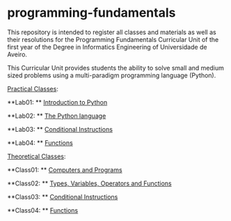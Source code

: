 # programming-fundamentals

This repository is intended to register all classes and materials as well as their resolutions for the Programming Fundamentals Curricular Unit of the first year of the Degree in Informatics Engineering of Universidade de Aveiro.

This Curricular Unit provides students the ability to solve small and medium sized problems using a multi-paradigm programming language (Python).



[Practical Classes](https://github.com/alexandradecarvalho/programming-fundamentals/tree/main/practical-classes):

**Lab01: ** [Introduction to Python](https://github.com/alexandradecarvalho/programming-fundamentals/tree/main/practical-classes/lab01)

**Lab02: ** [The Python language](https://github.com/alexandradecarvalho/programming-fundamentals/tree/main/practical-classes/lab02)

**Lab03: ** [Conditional Instructions](https://github.com/alexandradecarvalho/programming-fundamentals/tree/mainpractical-classes/lab03)

**Lab04: ** [Functions](https://github.com/alexandradecarvalho/programming-fundamentals/tree/mainpractical-classes/lab04)



[Theoretical Classes](https://github.com/alexandradecarvalho/programming-fundamentals/tree/main/theoretical-classes):

**Class01: ** [Computers and Programs](https://github.com/alexandradecarvalho/programming-fundamentals/tree/main/theoretical-classes/class01)

**Class02: ** [Types, Variables, Operators and Functions](https://github.com/alexandradecarvalho/programming-fundamentals/tree/main/theoretical-classes/class02)

**Class03: ** [Conditional Instructions](https://github.com/alexandradecarvalho/programming-fundamentals/tree/main/theoretical-classes/class03)

**Class04: ** [Functions](https://github.com/alexandradecarvalho/programming-fundamentals/tree/main/theoretical-classes/class04)

